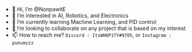 - 👋 Hi, I’m @NonpawitE
- 👀 I’m interested in AI, Robotics, and Electronics
- 🌱 I’m currently learning Machine Learning, and PID control
- 💞️ I’m looking to collaborate on any project that is based on my interest
- 📫 How to reach me? `Discord : ItsWH0P1TY#9705`, or `Instagram : punumzzz`

<!---
NonpawitE/NonpawitE is a ✨ special ✨ repository because its `README.md` (this file) appears on your GitHub profile.
You can click the Preview link to take a look at your changes.
--->
